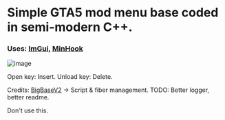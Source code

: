 # Simple GTA5 mod menu base coded in semi-modern C++.
### Uses: [ImGui](https://github.com/ocornut/imgui), [MinHook](https://github.com/TsudaKageyu/minhook)

![image](https://github.com/MarkEcza/syGTABase/assets/85032105/3c305e7d-4fcd-4199-ac70-d3e2548fe5f2)

Open key: Insert.
Unload key: Delete.

Credits: [BigBaseV2](https://github.com/Pocakking/BigBaseV2) -> Script & fiber management.
TODO: Better logger, better readme.

Don't use this.

